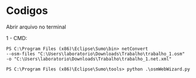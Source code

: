 # Codigos

Abrir arquivo no terminal

1 - CMD:
```python:
PS C:\Program Files (x86)\Eclipse\Sumo\bin> netConvert 
--osm-files "C:\Users\laboratorio\Downloads\Trabalho\trabalho_1.osm"
-o "C:\Users\laboratorio\Downloads\Trabalho\trabalho_1.net.xml"
```

```python:
PS C:\Program Files (x86)\Eclipse\Sumo\tools> python .\osmWebWizard.py
```
